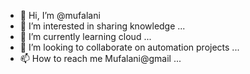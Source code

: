 - 👋 Hi, I’m @mufalani
- 👀 I’m interested in sharing knowledge ...
- 🌱 I’m currently learning cloud ...
- 💞️ I’m looking to collaborate on automation projects ...
- 📫 How to reach me Mufalani@gmail ...

<!---
mufalani/mufalani is a ✨ special ✨ repository because its `README.md` (this file) appears on your GitHub profile.
You can click the Preview link to take a look at your changes.
--->
